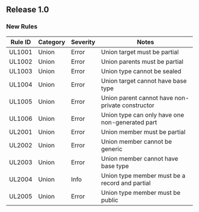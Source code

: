 ## Release 1.0

### New Rules

| Rule ID | Category | Severity | Notes                                            |
|---------|----------|----------|--------------------------------------------------|
| UL1001  | Union    | Error    | Union target must be partial                     |
| UL1002  | Union    | Error    | Union parents must be partial                    |
| UL1003  | Union    | Error    | Union type cannot be sealed                      |
| UL1004  | Union    | Error    | Union target cannot have base type               |
| UL1005  | Union    | Error    | Union parent cannot have non-private constructor |
| UL1006  | Union    | Error    | Union type can only have one non-generated part  |
| UL2001  | Union    | Error    | Union member must be partial                     |
| UL2002  | Union    | Error    | Union member cannot be generic                   |
| UL2003  | Union    | Error    | Union member cannot have base type               |
| UL2004  | Union    | Info     | Union type member must be a record and partial   |
| UL2005  | Union    | Error    | Union type member must be public                 |

